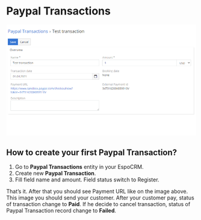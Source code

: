 # Paypal Transactions

![Paypal Transactions](../../images/paypal-transactions.png "Paypal Transactions")

## How to create your first Paypal Transaction?
1.	Go to **Paypal Transactions** entity in your EspoCRM.
2.	Create new **Paypal Transaction**.
3.	Fill field name and amount. Field status switch to Register.

That’s it. After that you should see Payment URL like on the image above. This image you should send your customer. After your customer pay, status of transaction change to **Paid**. If he decide to cancel transaction, status of Paypal Transaction record change to **Failed**.

